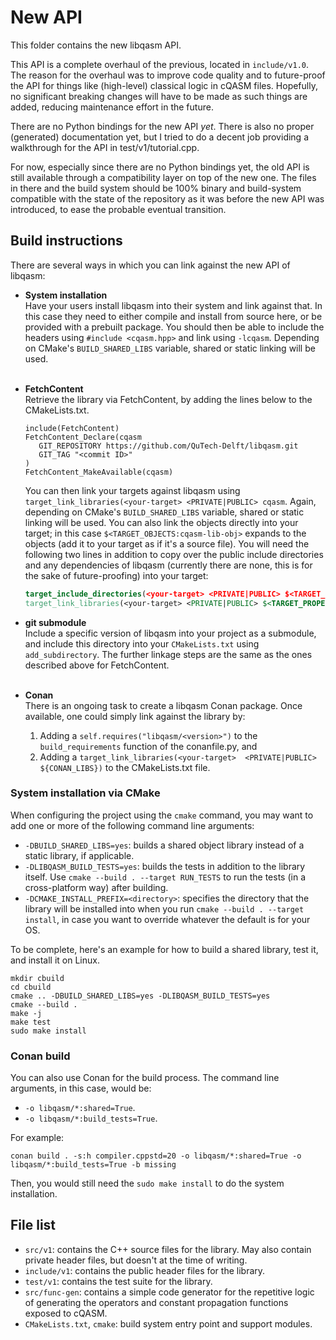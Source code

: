 # New API

This folder contains the new libqasm API.

This API is a complete overhaul of the previous, located in `include/v1.0`.
The reason for the overhaul was to improve code quality and
to future-proof the API for things like (high-level) classical logic in cQASM files.
Hopefully, no significant breaking changes will have to be made as such things are added,
reducing maintenance effort in the future.

There are no Python bindings for the new API *yet*.
There is also no proper (generated) documentation yet,
but I tried to do a decent job providing a walkthrough for the API in test/v1/tutorial.cpp.

For now, especially since there are no Python bindings yet,
the old API is still available through a compatibility layer on top of the new one.
The files in there and the build system should be 100% binary and build-system compatible
with the state of the repository as it was before the new API was introduced,
to ease the probable eventual transition.

## Build instructions

There are several ways in which you can link against the new API of libqasm:

 - **System installation**<br/>
   Have your users install libqasm into their system and link against that.
   In this case they need to either compile and install from source here, or be provided with a prebuilt package.
   You should then be able to include the headers using `#include <cqasm.hpp>` and link using `-lcqasm`.
   Depending on CMake's `BUILD_SHARED_LIBS` variable, shared or static linking will be used.<br/><br/>

- **FetchContent**<br/>
  Retrieve the library via FetchContent, by adding the lines below to the CMakeLists.txt.

   ```
   include(FetchContent)
   FetchContent_Declare(cqasm
      GIT_REPOSITORY https://github.com/QuTech-Delft/libqasm.git
      GIT_TAG "<commit ID>"
   )
   FetchContent_MakeAvailable(cqasm)
   ```

   You can then link your targets against libqasm using `target_link_libraries(<your-target> <PRIVATE|PUBLIC> cqasm`.
   Again, depending on CMake's `BUILD_SHARED_LIBS` variable, shared or static linking will be used.
   You can also link the objects directly into your target;
   in this case `$<TARGET_OBJECTS:cqasm-lib-obj>` expands to the objects (add it to your target as if it's a source file).
   You will need the following two lines in addition to copy over the public include directories and
   any dependencies of libqasm (currently there are none, this is for the sake of future-proofing) into your target:
   
   ```cmake
   target_include_directories(<your-target> <PRIVATE|PUBLIC> $<TARGET_PROPERTY:cqasm-lib-obj,INTERFACE_INCLUDE_DIRECTORIES>)
   target_link_libraries(<your-target> <PRIVATE|PUBLIC> $<TARGET_PROPERTY:cqasm-lib-obj,LINK_LIBRARIES>)
   ```

 - **git submodule**<br/>
   Include a specific version of libqasm into your project as a submodule, and
   include this directory into your `CMakeLists.txt` using `add_subdirectory`.
   The further linkage steps are the same as the ones described above for FetchContent.<br/><br/> 

 - **Conan**<br/>
   There is an ongoing task to create a libqasm Conan package.
   Once available, one could simply link against the library by:
   1. Adding a `self.requires("libqasm/<version>")` to the `build_requirements` function of the conanfile.py, and
   2. Adding a `target_link_libraries(<your-target>  <PRIVATE|PUBLIC> ${CONAN_LIBS})` to the CMakeLists.txt file.

### System installation via CMake

When configuring the project using the `cmake` command,
you may want to add one or more of the following command line arguments:

 - `-DBUILD_SHARED_LIBS=yes`: builds a shared object library instead of a static library, if applicable.
 - `-DLIBQASM_BUILD_TESTS=yes`: builds the tests in addition to the library itself.
   Use `cmake --build . --target RUN_TESTS` to run the tests (in a cross-platform way) after building.
 - `-DCMAKE_INSTALL_PREFIX=<directory>`: specifies the directory that the library will be installed into when you run
   `cmake --build . --target install`, in case you want to override whatever the default is for your OS.

To be complete, here's an example for how to build a shared library, test it, and install it on Linux.

```
mkdir cbuild
cd cbuild
cmake .. -DBUILD_SHARED_LIBS=yes -DLIBQASM_BUILD_TESTS=yes
cmake --build .
make -j
make test
sudo make install
```

### Conan build

You can also use Conan for the build process. The command line arguments, in this case, would be:

- `-o libqasm/*:shared=True`.
- `-o libqasm/*:build_tests=True`.

For example:

```
conan build . -s:h compiler.cppstd=20 -o libqasm/*:shared=True -o libqasm/*:build_tests=True -b missing
```

Then, you would still need the `sudo make install` to do the system installation. 

## File list

 - `src/v1`: contains the C++ source files for the library.
   May also contain private header files, but doesn't at the time of writing.
 - `include/v1`: contains the public header files for the library.
 - `test/v1`: contains the test suite for the library.
 - `src/func-gen`: contains a simple code generator for the repetitive logic of
   generating the operators and constant propagation functions exposed to
   cQASM.
 - `CMakeLists.txt`, `cmake`: build system entry point and support modules.
